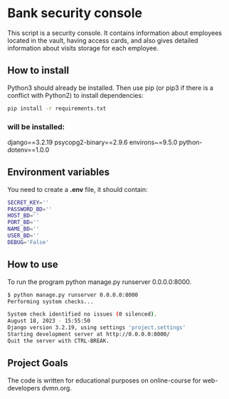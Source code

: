 # Bank security console

This script is a security console.
It contains information about employees
located in the vault, having access cards,
and also gives detailed information about visits
storage for each employee.

## How to install

Python3 should already be installed. Then use pip
(or pip3 if there is a conflict with Python2) to install dependencies:

```bash
pip install -r requirements.txt
``` 

### will be installed:

django==3.2.19
psycopg2-binary==2.9.6
environs~=9.5.0
python-dotenv==1.0.0

## Environment variables

You need to create a **.env** file, it should contain:

```bash
SECRET_KEY=''
PASSWORD_BD=''
HOST_BD=''
PORT_BD=''
NAME_BD=''
USER_BD=''
DEBUG='False'
```

## How to use

To run the program python manage.py runserver 0.0.0.0:8000.

```bash
$ python manage.py runserver 0.0.0.0:8000
Performing system checks...

System check identified no issues (0 silenced).
August 18, 2023 - 15:55:50
Django version 3.2.19, using settings 'project.settings'
Starting development server at http://0.0.0.0:8000/
Quit the server with CTRL-BREAK.

```

## Project Goals

The code is written for educational purposes on online-course for web-developers dvmn.org.
